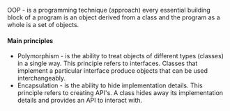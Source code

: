 OOP - is a programming technique (approach) every essential building block of a program is an object derived from a class and the program as a whole is a set of objects. 

#### Main principles
- Polymorphism - is the ability to treat objects of different types (classes) in a single way. This principle refers to interfaces. Classes that implement a particular interface produce objects that can be used interchangeably.
- Encapsulation - is the ability to hide implementation details. This principle refers to creating API's. A class hides away its implementation details and provides an API to interact with.   